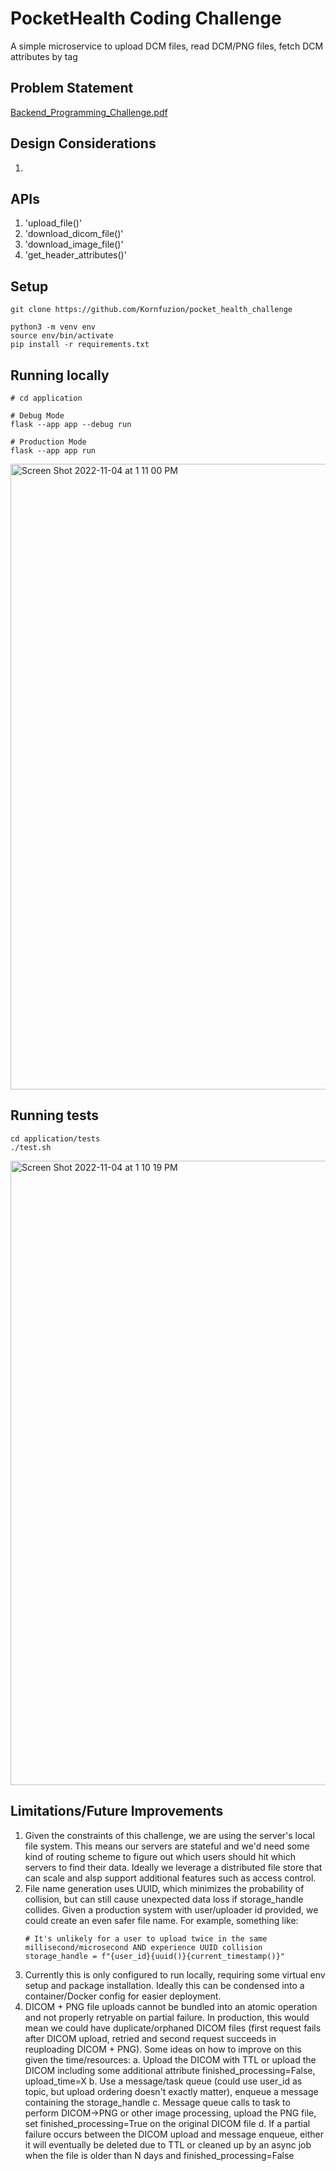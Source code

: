 # PocketHealth Coding Challenge
A simple microservice to upload DCM files, read DCM/PNG files, fetch DCM attributes by tag

## Problem Statement
[Backend_Programming_Challenge.pdf](https://github.com/Kornfuzion/pocket_health_challenge/files/9941528/Backend_Programming_Challenge.pdf)

## Design Considerations
1. 

## APIs
1. 'upload_file()'
2. 'download_dicom_file()'
3. 'download_image_file()'
4. 'get_header_attributes()'

## Setup
```
git clone https://github.com/Kornfuzion/pocket_health_challenge

python3 -m venv env
source env/bin/activate
pip install -r requirements.txt
```

## Running locally
```
# cd application

# Debug Mode
flask --app app --debug run

# Production Mode
flask --app app run
```
<img width="1001" alt="Screen Shot 2022-11-04 at 1 11 00 PM" src="https://user-images.githubusercontent.com/7553119/200039900-bbac7bc9-9bc4-4a10-8955-aff064215bb6.png">

## Running tests
```
cd application/tests
./test.sh
```
<img width="999" alt="Screen Shot 2022-11-04 at 1 10 19 PM" src="https://user-images.githubusercontent.com/7553119/200039884-2c5e9a51-27b5-45d6-99a2-1639708b7580.png">

## Limitations/Future Improvements
1. Given the constraints of this challenge, we are using the server's local file system. This means our servers are stateful and we'd need some kind of routing scheme to figure out which users should hit which servers to find their data. Ideally we leverage a distributed file store that can scale and alsp support additional features such as access control.
2. File name generation uses UUID, which minimizes the probability of collision, but can still cause unexpected data loss if storage_handle collides. Given a production system with user/uploader id provided, we could create an even safer file name. For example, something like:
   ```
   # It's unlikely for a user to upload twice in the same millisecond/microsecond AND experience UUID collision
   storage_handle = f"{user_id}{uuid()}{current_timestamp()}"
   ```
3. Currently this is only configured to run locally, requiring some virtual env setup and package installation. Ideally this can be condensed into a container/Docker config for easier deployment.
4. DICOM + PNG file uploads cannot be bundled into an atomic operation and not properly retryable on partial failure. In production, this would mean we could have duplicate/orphaned DICOM files (first request fails after DICOM upload, retried and second request succeeds in reuploading DICOM + PNG). Some ideas on how to improve on this given the time/resources:
   a. Upload the DICOM with TTL or upload the DICOM including some additional attribute finished_processing=False, upload_time=X
   b. Use a message/task queue (could use user_id as topic, but upload ordering doesn't exactly matter), enqueue a message containing the storage_handle
   c. Message queue calls to task to perform DICOM->PNG or other image processing, upload the PNG file, set finished_processing=True on the original DICOM file
   d. If a partial failure occurs between the DICOM upload and message enqueue, either it will eventually be deleted due to TTL or cleaned up by an async job when the file is older than N days and finished_processing=False
